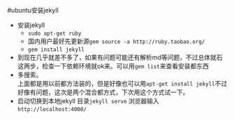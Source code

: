 #ubuntu安装jekyll  
- 安装jekyll  
  - `sudo apt-get ruby`  
  - 国内用户最好先更新源`gem source -a http://ruby.taobao.org/`  
  - `gem install jekyll`  
-  到现在几乎就差不多了，如果有问题可能还有解析md等问题，不过总体就石这两步，检查一下依赖环境就ok来。可以用`gem list`来查看安装都东西  
-  多搜索。  
上面都是用以前都方法装的，但是好像也可以用`apt-get install jekyll`不过好像有问题，这次是两个混合都方式，下次用这个方式试一下。  
-  启动切换到本地jekyll 目录`jekyll serve` 浏览器输入`http://localhost:4000/`  


